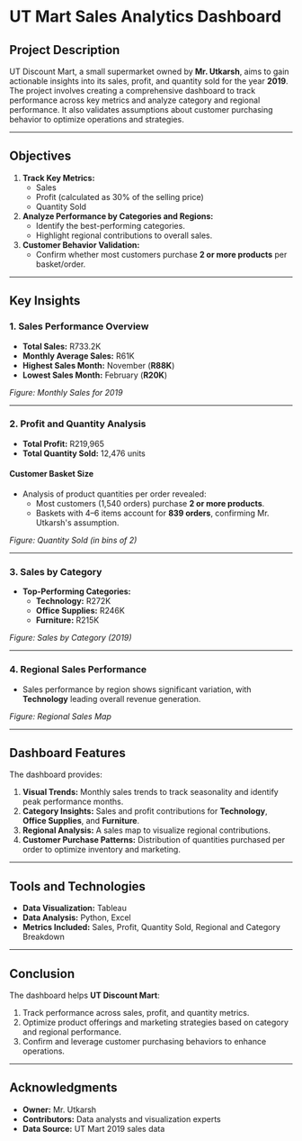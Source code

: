 # UT Mart Sales Analytics Dashboard

## Project Description

UT Discount Mart, a small supermarket owned by **Mr. Utkarsh**, aims to gain actionable insights into its sales, profit, and quantity sold for the year **2019**. The project involves creating a comprehensive dashboard to track performance across key metrics and analyze category and regional performance. It also validates assumptions about customer purchasing behavior to optimize operations and strategies.

---

## Objectives
1. **Track Key Metrics:**
   - Sales
   - Profit (calculated as 30% of the selling price)
   - Quantity Sold
2. **Analyze Performance by Categories and Regions:**
   - Identify the best-performing categories.
   - Highlight regional contributions to overall sales.
3. **Customer Behavior Validation:**
   - Confirm whether most customers purchase **2 or more products** per basket/order.

---

## Key Insights

### **1. Sales Performance Overview**
- **Total Sales:** R733.2K  
- **Monthly Average Sales:** R61K  
- **Highest Sales Month:** November (**R88K**)  
- **Lowest Sales Month:** February (**R20K**)  

*Figure: Monthly Sales for 2019*

---

### **2. Profit and Quantity Analysis**
- **Total Profit:** R219,965  
- **Total Quantity Sold:** 12,476 units  

#### **Customer Basket Size**
- Analysis of product quantities per order revealed:
  - Most customers (1,540 orders) purchase **2 or more products**.
  - Baskets with 4–6 items account for **839 orders**, confirming Mr. Utkarsh's assumption.

*Figure: Quantity Sold (in bins of 2)*

---

### **3. Sales by Category**
- **Top-Performing Categories:**
  - **Technology:** R272K  
  - **Office Supplies:** R246K  
  - **Furniture:** R215K  

*Figure: Sales by Category (2019)*

---

### **4. Regional Sales Performance**
- Sales performance by region shows significant variation, with **Technology** leading overall revenue generation.

*Figure: Regional Sales Map*

---

## Dashboard Features
The dashboard provides:
1. **Visual Trends:** Monthly sales trends to track seasonality and identify peak performance months.
2. **Category Insights:** Sales and profit contributions for **Technology**, **Office Supplies**, and **Furniture**.
3. **Regional Analysis:** A sales map to visualize regional contributions.
4. **Customer Purchase Patterns:** Distribution of quantities purchased per order to optimize inventory and marketing.

---

## Tools and Technologies
- **Data Visualization:** Tableau
- **Data Analysis:** Python, Excel
- **Metrics Included:** Sales, Profit, Quantity Sold, Regional and Category Breakdown

---

## Conclusion
The dashboard helps **UT Discount Mart**:
1. Track performance across sales, profit, and quantity metrics.
2. Optimize product offerings and marketing strategies based on category and regional performance.
3. Confirm and leverage customer purchasing behaviors to enhance operations.

---

## Acknowledgments
- **Owner:** Mr. Utkarsh
- **Contributors:** Data analysts and visualization experts
- **Data Source:** UT Mart 2019 sales data
